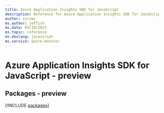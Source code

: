 ```yaml
---
title: Azure Application Insights SDK for JavaScript
description: Reference for Azure Application Insights SDK for JavaScript
author: xirzec
ms.author: jeffish
ms.data: 03/18/2023
ms.topic: reference
ms.devlang: javascript
ms.service: azure-monitor
---
```

# Azure Application Insights SDK for JavaScript - preview
## Packages - preview
[!INCLUDE [packages](application-insights-index.md)]